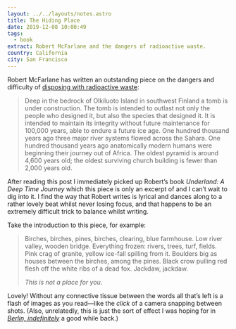 ```yaml
---
layout: ../../layouts/notes.astro
title: The Hiding Place
date: 2019-12-08 10:00:49
tags:
  - book
extract: Robert McFarlane and the dangers of radioactive waste.
country: California
city: San Francisco
---
```


Robert McFarlane has written an outstanding piece on the dangers and difficulty of [disposing with radioactive waste](https://psmag.com/ideas/the-hiding-place-inside-the-worlds-first-long-term-storage-facility-for-highly-radioactive-nuclear-waste):

> Deep in the bedrock of Olkiluoto Island in southwest Finland a tomb is under construction. The tomb is intended to outlast not only the people who designed it, but also the species that designed it. It is intended to maintain its integrity without future maintenance for 100,000 years, able to endure a future ice age. One hundred thousand years ago three major river systems flowed across the Sahara. One hundred thousand years ago anatomically modern humans were beginning their journey out of Africa. The oldest pyramid is around 4,600 years old; the oldest surviving church building is fewer than 2,000 years old.

After reading this post I immediately picked up Robert’s book _Underland: A Deep Time Journey_ which this piece is only an excerpt of and I can’t wait to dig into it. I find the way that Robert writes is lyrical and dances along to a rather lovely beat whilst never losing focus, and that happens to be an extremely difficult trick to balance whilst writing.

Take the introduction to this piece, for example:

> Birches, birches, pines, birches, clearing, blue farmhouse. Low river valley, wooden bridge. Everything frozen: rivers, trees, turf, fields. Pink crag of granite, yellow ice-fall spilling from it. Boulders big as houses between the birches, among the pines. Black crow pulling red flesh off the white ribs of a dead fox. Jackdaw, jackdaw.
>
> _This is not a place for you_.

Lovely! Without any connective tissue between the words all that’s left is a flash of images as you read—like the _click_ of a camera snapping between shots. (Also, unrelatedly, this is just the sort of effect I was hoping for in _[Berlin, indefinitely](https://www.robinrendle.com/notes/berlin-indefinitely)_ a good while back.)
